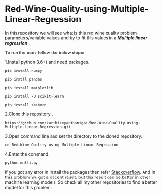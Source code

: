 # Red-Wine-Quality-using-Multiple-Linear-Regression
In this repository we will see what is this red wine quality problem parameters/variable values and try to fit this values in a ***Multiple linear regression*** .

To run the code follow the below steps:

1.Install python(3.6+) and need packages.
```
pip install numpy
```
```
pip instll pandas
```
```
pip install matplotlib
```
```
pip install -U scikit-learn
```
```
pip install seaborn
```

2.Clone this repository .
```
https://github.com/karthikeyanthanigai/Red-Wine-Quality-using-Multiple-Linear-Regression.git
```
3.Open command line and set the directory to the cloned repository.
```
cd Red-Wine-Quality-using-Multiple-Linear-Regression
```
4.Enter the command.
```
python multi.py
```

if you got any error in install the packages then refer [Stackoverflow](https://www.stackoverflow.com).
And In this problem we got a decent result. but this result can be better in other machine learning models. So check all my other repositories to find a better model for this problem.
